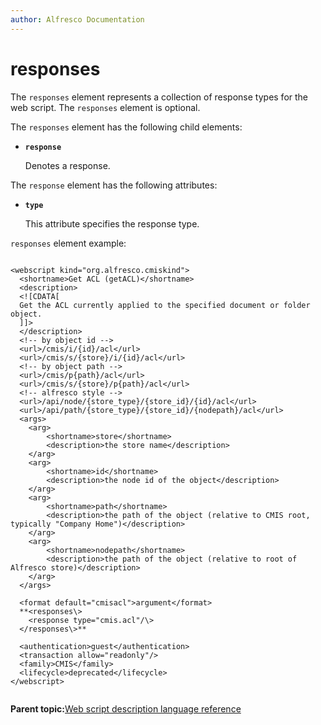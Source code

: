 ```yaml
---
author: Alfresco Documentation
---
```


# responses

The `responses` element represents a collection of response types for the web script. The `responses` element is optional.

The `responses` element has the following child elements:

-   **`response`**

    Denotes a response.


The `response` element has the following attributes:

-   **`type`**

    This attribute specifies the response type.


`responses` element example:

```

<webscript kind="org.alfresco.cmiskind">
  <shortname>Get ACL (getACL)</shortname>
  <description>
  <![CDATA[
  Get the ACL currently applied to the specified document or folder object.
  ]]>
  </description>
  <!-- by object id -->
  <url>/cmis/i/{id}/acl</url>
  <url>/cmis/s/{store}/i/{id}/acl</url>
  <!-- by object path -->
  <url>/cmis/p{path}/acl</url>
  <url>/cmis/s/{store}/p{path}/acl</url>
  <!-- alfresco style -->
  <url>/api/node/{store_type}/{store_id}/{id}/acl</url>
  <url>/api/path/{store_type}/{store_id}/{nodepath}/acl</url>
  <args>
    <arg>
        <shortname>store</shortname>
        <description>the store name</description>
    </arg>
    <arg>
        <shortname>id</shortname>
        <description>the node id of the object</description>
    </arg>
    <arg>
        <shortname>path</shortname>
        <description>the path of the object (relative to CMIS root, typically "Company Home")</description>
    </arg>
    <arg>
        <shortname>nodepath</shortname>
        <description>the path of the object (relative to root of Alfresco store)</description>
    </arg>
  </args>

  <format default="cmisacl">argument</format>
  **<responses\>
    <response type="cmis.acl"/\>
  </responses\>**
  
  <authentication>guest</authentication>
  <transaction allow="readonly"/>
  <family>CMIS</family>
  <lifecycle>deprecated</lifecycle>
</webscript>
        
```

**Parent topic:**[Web script description language reference](../references/api-wsdl-webscript-descriptor-language-reference.md)

